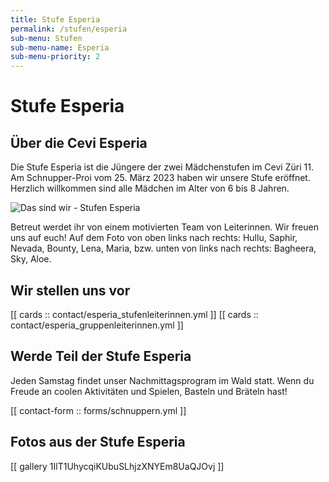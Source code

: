 ```yaml
---
title: Stufe Esperia
permalink: /stufen/esperia
sub-menu: Stufen
sub-menu-name: Esperia
sub-menu-priority: 2
---
```


# Stufe Esperia

## Über die Cevi Esperia

Die Stufe Esperia ist die Jüngere der zwei Mädchenstufen im Cevi Züri 11. Am Schnupper-Proi vom 25. März 2023 haben wir
unsere Stufe eröffnet. Herzlich willkommen sind alle Mädchen im Alter von 6 bis 8 Jahren.

![Das sind wir - Stufen Esperia](/assets/stufen_pictures/gruppenfoto_esperia.jpg)

Betreut werdet ihr von einem motivierten Team von Leiterinnen. Wir freuen uns auf euch! Auf dem Foto von oben links nach
rechts: Hullu, Saphir, Nevada, Bounty, Lena, Maria, bzw. unten von links nach rechts: Bagheera, Sky, Aloe.

## Wir stellen uns vor

[[ cards :: contact/esperia_stufenleiterinnen.yml ]]
[[ cards :: contact/esperia_gruppenleiterinnen.yml ]]

## Werde Teil der Stufe Esperia

Jeden Samstag findet unser Nachmittagsprogram im Wald statt. Wenn du Freude an coolen Aktivitäten und Spielen, Basteln
und Bräteln hast!

[[ contact-form :: forms/schnuppern.yml ]]

## Fotos aus der Stufe Esperia

[[ gallery 1IlT1UhycqiKUbuSLhjzXNYEm8UaQJOvj ]]